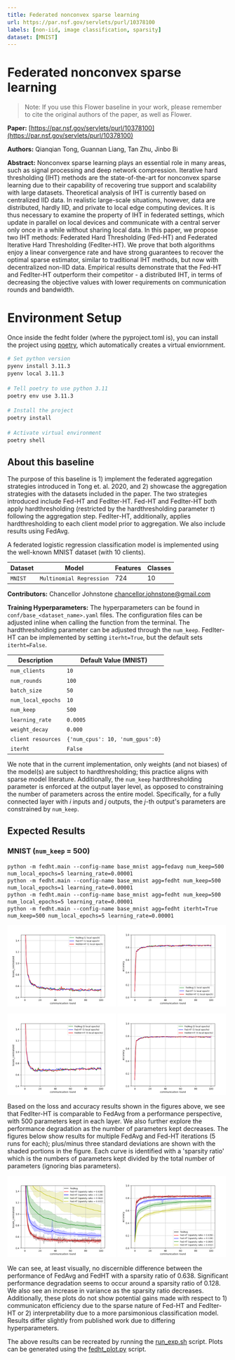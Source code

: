 ```yaml
---
title: Federated nonconvex sparse learning
url: https://par.nsf.gov/servlets/purl/10378100
labels: [non-iid, image classification, sparsity]
dataset: [MNIST]
---
```


# Federated nonconvex sparse learning

> Note: If you use this Flower baseline in your work, please remember to cite the original authors of the paper, as well as Flower.

**Paper:** [https://par.nsf.gov/servlets/purl/10378100](https://par.nsf.gov/servlets/purl/10378100)

**Authors:** Qianqian Tong, Guannan Liang, Tan Zhu, Jinbo Bi

**Abstract:** Nonconvex sparse learning plays an essential role in many areas, such as signal processing and deep network compression. Iterative hard thresholding (IHT) methods are the state-of-the-art for nonconvex sparse learning due to their capability of recovering true support and scalability with large datasets. Theoretical analysis of IHT is currently based on centralized IID data. In realistic large-scale situations, however, data are distributed, hardly IID, and private to local edge computing devices. It is thus necessary to examine the property of IHT in federated settings, which update in parallel on local devices and communicate with a central server only once in a while without sharing local data. In this paper, we propose two IHT methods: Federated Hard Thresholding (Fed-HT) and Federated Iterative Hard Thresholding (FedIter-HT). We prove that both algorithms enjoy a linear convergence rate and have strong guarantees to recover the optimal sparse estimator, similar to traditional IHT methods, but now with decentralized non-IID data. Empirical results demonstrate that the Fed-HT and FedIter-HT outperform their competitor - a distributed IHT, in terms of decreasing the objective values with lower requirements on communication rounds and bandwidth.

# Environment Setup

Once inside the fedht folder (where the pyproject.toml is), you can install the project using [poetry](https://github.com/python-poetry/poetry), which automatically creates a virtual enviornment.
 
```bash
# Set python version
pyenv install 3.11.3
pyenv local 3.11.3

# Tell poetry to use python 3.11
poetry env use 3.11.3

# Install the project
poetry install

# Activate virtual environment
poetry shell
```

## About this baseline

The purpose of this baseline is 1) implement the federated aggregation strategies introduced in Tong et. al. 2020, and 2) showcase the aggregation strategies with the datasets included in the paper. The two strategies introduced include Fed-HT and FedIter-HT. Fed-HT and FedIter-HT both apply hardthresholding (restricted by the hardthresholding parameter $\tau$) following the aggregation step. FedIter-HT, additionally, applies hardthresholding to each client model prior to aggregation. We also include results using FedAvg.

A federated logistic regression classification model is implemented using the well-known MNIST dataset (with 10 clients).

| Dataset           | Model                            | Features | Classes |
| ------------------| ---------------------------------|----------|---------|
| `MNIST`           | `Multinomial Regression`         |724       | 10      |

**Contributors:** Chancellor Johnstone <chancellor.johnstone@gmail.com>

**Training Hyperparameters:** The hyperparameters can be found in `conf/base_<dataset_name>.yaml` files. The configuration files can be adjusted inline when calling the function from the terminal. The hardthresholding parameter can be adjusted through the `num_keep`. FedIter-HT can be implemented by setting `iterht=True`, but the default sets `iterht=False`. 

| Description           | Default Value (MNIST)               |
| --------------------- | ----------------------------------- |
| `num_clients`         | `10`                                |
| `num_rounds`          | `100`                               |
| `batch_size`          | `50`                                |
| `num_local_epochs`    | `10`                                |
| `num_keep`            | `500`                               |
| `learning_rate`       | `0.0005`                            |
| `weight_decay`        | `0.000`                             |
| `client resources`    | `{'num_cpus': 10, 'num_gpus':0}`    |
| `iterht`              | `False`                             |

We note that in the current implementation, only weights (and not biases) of the model(s) are subject to hardthresholding; this practice aligns with sparse model literature. Additionally, the `num_keep` hardthresholding parameter is enforced at the output layer level, as opposed to constraining the number of parameters across the entire model. Specifically, for a fully connected layer with $i$ inputs and $j$ outputs, the $j$-th output's parameters are constrained by `num_keep`.

## Expected Results
### MNIST (`num_keep` = 500)
```
python -m fedht.main --config-name base_mnist agg=fedavg num_keep=500 num_local_epochs=5 learning_rate=0.00001
python -m fedht.main --config-name base_mnist agg=fedht num_keep=500 num_local_epochs=1 learning_rate=0.00001
python -m fedht.main --config-name base_mnist agg=fedht num_keep=500 num_local_epochs=5 learning_rate=0.00001
python -m fedht.main --config-name base_mnist agg=fedht iterht=True num_keep=500 num_local_epochs=5 learning_rate=0.00001
```

<p float="left">
  <img src="_static/loss_results_mnist_centralized_1.png" width="49%" />
  <img src="_static/acc_results_mnist_centralized_1.png" width="49%" />
</p>

<p float="left">
  <img src="_static/loss_results_mnist_centralized_5.png" width="49%" />
  <img src="_static/acc_results_mnist_centralized_5.png" width="49%" />
</p>

Based on the loss and accuracy results shown in the figures above, we see that FedIter-HT is comparable to FedAvg from a performance perspective, with 500 parameters kept in each layer. We also further explore the performance degradation as the number of parameters kept decreases. The figures below show results for multiple FedAvg and Fed-HT iterations (5 runs for each); plus/minus three standard deviations are shown with the shaded portions in the figure. Each curve is identified with a 'sparsity ratio' which is the numbers of parameters kept divided by the total number of parameters (ignoring bias parameters).

<p float="left">
  <img src="_static/loss_results_mnist_centralized_1_crossval.png" width="49%" />
  <img src="_static/acc_results_mnist_centralized_1_crossval.png" width="49%" />
</p>

We can see, at least visually, no discernible difference between the performance of FedAvg and FedHT with a sparsity ratio of 0.638. Significant performance degradation seems to occur around a sparsity ratio of 0.128. We also see an increase in variance as the sparsity ratio decreases. Additionally, these plots do not show potential gains made with respect to 1) communicaton efficiency due to the sparse nature of Fed-HT and FedIter-HT or 2) interpretability due to a more parsimonious classification model. Results differ slightly from published work due to differing hyperparameters.

The above results can be recreated by running the [run\_exp.sh](https://github.com/chancejohnstone/flower/blob/main/baselines/fedht/run_exp.sh) script. Plots can be generated using the [fedht\_plot.py](https://github.com/chancejohnstone/flower/blob/main/baselines/fedht/fedht_plot.py) script.

